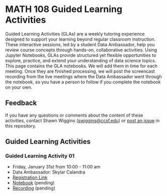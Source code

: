 # MATH 108 Guided Learning Activities
Guided Learning Activities (GLAs) are a weekly tutoring experience designed to support your learning beyond regular classroom instruction. These interactive sessions, led by a student Data Ambassador, help you review course concepts through hands-on, collaborative activities. Using Jupyter Notebooks, GLAs provide structured yet flexible opportunities to explore, practice, and extend your understanding of data science topics. This page contains the GLA notebooks. We will add them in time for each meeting. Once they are finished processing, we will post the screencast recording from the live meetings where the Data Ambassador went through the notebook, so you have a person to follow if you complete the notebook on your own.

## Feedback
If you have any questions or comments about the content of these activities, contact Shawn Wiggins (swiggins@ccsf.edu) or [post an issue](https://github.com/ccsf-math-108/guided-learning-activities/issues) in this repository.

## Guided Learning Activities
### Guided Learning Activity 01
* Friday, January 31st from 10:00 - 11:00 am
* Data Ambassador: Skylar Calandra
* [Registration Link](https://ccsf-edu.zoom.us/meeting/register/CAgWXR7mRMC1VNnfkXoPXA)
* [Notebook](#) (pending)
* [Recording](#) (pending)
